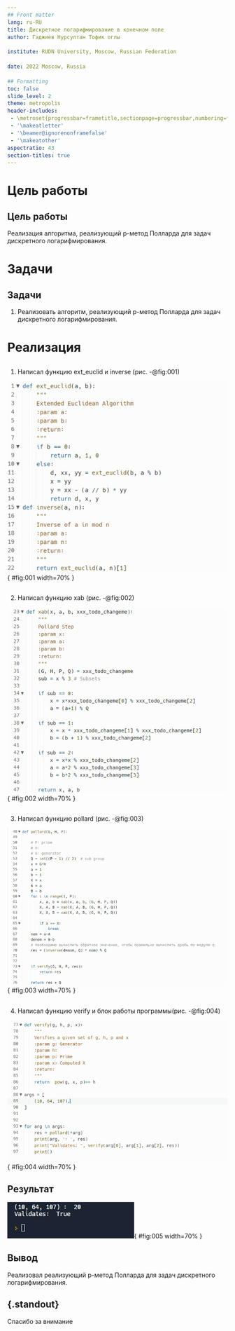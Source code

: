 ```yaml
---
## Front matter
lang: ru-RU
title: Дискретное логарифмирование в конечном поле
author:	Гаджиев Нурсултан Тофик оглы

institute: RUDN University, Moscow, Russian Federation

date: 2022 Moscow, Russia

## Formatting
toc: false
slide_level: 2
theme: metropolis
header-includes:
 - \metroset{progressbar=frametitle,sectionpage=progressbar,numbering=fraction}
 - '\makeatletter'
 - '\beamer@ignorenonframefalse'
 - '\makeatother'
aspectratio: 43
section-titles: true
---
```


# Цель работы

## Цель работы

Реализация алгоритма, реализующий p-метод Полларда для задач дискретного логарифмирования.

# Задачи

## Задачи

1. Реализовать алгоритм, реализующий p-метод Полларда для задач дискретного логарифмирования.



# Реализация

##

1. Написал функцию ext_euclid и inverse (рис. -@fig:001)

![Функция для расширенного алгоритма Евклида и обратного значнения](https://github.com/ntgadzhiev/math_security/blob/main/lab07/image/1.jpg?raw=true){ #fig:001 width=70% }

##

2. Написал функцию xab  (рис. -@fig:002)

![Функция xab](https://github.com/ntgadzhiev/math_security/blob/main/lab07/image/2.jpg?raw=true){ #fig:002 width=70% }

##

3. Написал функцию pollard (рис. -@fig:003)

![Функция для алгоритма pollard](https://github.com/ntgadzhiev/math_security/blob/main/lab07/image/3.jpg?raw=true){ #fig:003 width=70% }

##

4. Написал функцию verify и блок работы программы(рис. -@fig:004)

![Функция verify и блок работы программы](https://github.com/ntgadzhiev/math_security/blob/main/lab07/image/4.jpg?raw=true){ #fig:004 width=70% }


## Результат

![Результат алгоритма](https://github.com/ntgadzhiev/math_security/blob/main/lab07/image/5.jpg?raw=true){ #fig:005 width=70% }


## Вывод


Реализовал реализующий p-метод Полларда для задач дискретного логарифмирования.

## {.standout}

Спасибо за внимание
